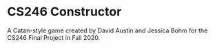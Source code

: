 # CS246 Constructor

A Catan-style game created by David Austin and Jessica Bohm for the CS246 Final Project in Fall 2020.

